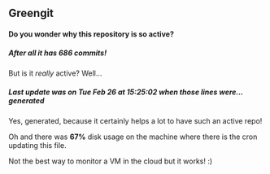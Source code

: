 ## Greengit

#### Do you wonder why this repository is so active?

##### After all it has 686 commits!

But is it *really* active? Well...

##### Last update was on Tue Feb 26 at 15:25:02 when those lines were... generated

Yes, generated, because it certainly helps a lot to have such an active repo!

Oh and there was **67%** disk usage on the machine
where there is the cron updating this file.

Not the best way to monitor a VM in the cloud but it works! :)

